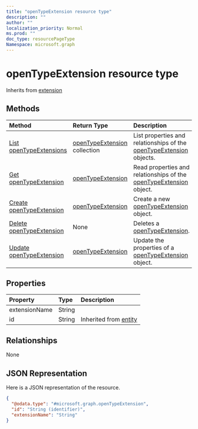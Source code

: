 ```yaml
---
title: "openTypeExtension resource type"
description: ""
author: ""
localization_priority: Normal
ms.prod: ""
doc_type: resourcePageType
Namespace: microsoft.graph
---
```



# openTypeExtension resource type




Inherits from [extension](../resources/extension.md)

## Methods
|Method|Return Type|Description|
|:---|:---|:---|
|[List openTypeExtensions](../api/opentypeextension-list.md)|[openTypeExtension](../resources/openTypeExtension.md) collection|List properties and relationships of the [openTypeExtension](../resources/opentypeextension.md) objects.|
|[Get openTypeExtension](../api/opentypeextension-get.md)|[openTypeExtension](../resources/openTypeExtension.md)|Read properties and relationships of the [openTypeExtension](../resources/opentypeextension.md) object.|
|[Create openTypeExtension](../api/opentypeextension-create.md)|[openTypeExtension](../resources/openTypeExtension.md)|Create a new [openTypeExtension](../resources/opentypeextension.md) object.|
|[Delete openTypeExtension](../api/opentypeextension-delete.md)|None|Deletes a [openTypeExtension](../resources/opentypeextension.md).|
|[Update openTypeExtension](../api/opentypeextension-update.md)|[openTypeExtension](../resources/openTypeExtension.md)|Update the properties of a [openTypeExtension](../resources/opentypeextension.md) object.|

## Properties
|Property|Type|Description|
|:---|:---|:---|
|extensionName|String||
|id|String| Inherited from [entity](../resources/entity.md)|

## Relationships
None

## JSON Representation
Here is a JSON representation of the resource.
<!-- {
  "blockType": "resource",
  "keyProperty": "id",
  "@odata.type": "microsoft.graph.openTypeExtension",
  "baseType": "microsoft.graph.extension",
  "openType": true
}
-->
``` json
{
  "@odata.type": "#microsoft.graph.openTypeExtension",
  "id": "String (identifier)",
  "extensionName": "String"
}
```

